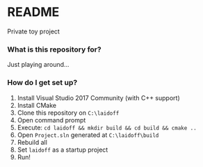 # README #

Private toy project

### What is this repository for? ###

Just playing around...

### How do I get set up? ###

1. Install Visual Studio 2017 Community (with C++ support)
2. Install CMake
3. Clone this repository on `C:\laidoff`
4. Open command prompt
5. Execute: `cd laidoff && mkdir build && cd build && cmake ..`
6. Open `Project.sln` generated at `C:\laidoff\build`
7. Rebuild all
8. Set `laidoff` as a startup project
9. Run!
